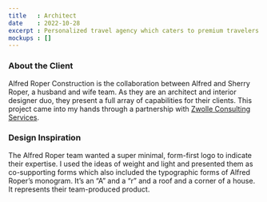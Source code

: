 ```yaml
---
title   : Architect
date    : 2022-10-28
excerpt : Personalized travel agency which caters to premium travelers uses whimsy and fun to set up favorable expectations.
mockups : []
---
```


### About the Client
Alfred Roper Construction is the collaboration between Alfred and Sherry Roper, a husband and wife team. As they are an architect and interior designer duo, they present a full array of capabilities for their clients. This project came into my hands through a partnership with [Zwolle Consulting Services](https://zwolleconsultingservices.com).

### Design Inspiration
The Alfred Roper team wanted a super minimal, form-first logo to indicate their expertise. I used the ideas of weight and light and presented them as co-supporting forms which also included the typographic forms of Alfred Roper’s monogram. It’s an “A” and a “r” and a roof and a corner of a house. It represents their team-produced product.

